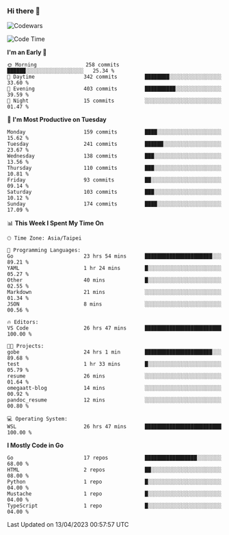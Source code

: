 ### Hi there 👋

![Codewars](https://www.codewars.com/users/omegaatt36/badges/small)

<!--START_SECTION:waka-->
![Code Time](http://img.shields.io/badge/Code%20Time-1%2C032%20hrs%2033%20mins-blue)

**I'm an Early 🐤** 

```text
🌞 Morning                258 commits         ██████░░░░░░░░░░░░░░░░░░░   25.34 % 
🌆 Daytime                342 commits         ████████░░░░░░░░░░░░░░░░░   33.60 % 
🌃 Evening                403 commits         ██████████░░░░░░░░░░░░░░░   39.59 % 
🌙 Night                  15 commits          ░░░░░░░░░░░░░░░░░░░░░░░░░   01.47 % 
```
📅 **I'm Most Productive on Tuesday** 

```text
Monday                   159 commits         ████░░░░░░░░░░░░░░░░░░░░░   15.62 % 
Tuesday                  241 commits         ██████░░░░░░░░░░░░░░░░░░░   23.67 % 
Wednesday                138 commits         ███░░░░░░░░░░░░░░░░░░░░░░   13.56 % 
Thursday                 110 commits         ███░░░░░░░░░░░░░░░░░░░░░░   10.81 % 
Friday                   93 commits          ██░░░░░░░░░░░░░░░░░░░░░░░   09.14 % 
Saturday                 103 commits         ███░░░░░░░░░░░░░░░░░░░░░░   10.12 % 
Sunday                   174 commits         ████░░░░░░░░░░░░░░░░░░░░░   17.09 % 
```


📊 **This Week I Spent My Time On** 

```text
🕑︎ Time Zone: Asia/Taipei

💬 Programming Languages: 
Go                       23 hrs 54 mins      ██████████████████████░░░   89.21 % 
YAML                     1 hr 24 mins        █░░░░░░░░░░░░░░░░░░░░░░░░   05.27 % 
Other                    40 mins             █░░░░░░░░░░░░░░░░░░░░░░░░   02.55 % 
Markdown                 21 mins             ░░░░░░░░░░░░░░░░░░░░░░░░░   01.34 % 
JSON                     8 mins              ░░░░░░░░░░░░░░░░░░░░░░░░░   00.56 % 

🔥 Editors: 
VS Code                  26 hrs 47 mins      █████████████████████████   100.00 % 

🐱‍💻 Projects: 
gobe                     24 hrs 1 min        ██████████████████████░░░   89.68 % 
test                     1 hr 33 mins        █░░░░░░░░░░░░░░░░░░░░░░░░   05.79 % 
resume                   26 mins             ░░░░░░░░░░░░░░░░░░░░░░░░░   01.64 % 
omegaatt-blog            14 mins             ░░░░░░░░░░░░░░░░░░░░░░░░░   00.92 % 
pandoc_resume            12 mins             ░░░░░░░░░░░░░░░░░░░░░░░░░   00.80 % 

💻 Operating System: 
WSL                      26 hrs 47 mins      █████████████████████████   100.00 % 
```

**I Mostly Code in Go** 

```text
Go                       17 repos            █████████████████░░░░░░░░   68.00 % 
HTML                     2 repos             ██░░░░░░░░░░░░░░░░░░░░░░░   08.00 % 
Python                   1 repo              █░░░░░░░░░░░░░░░░░░░░░░░░   04.00 % 
Mustache                 1 repo              █░░░░░░░░░░░░░░░░░░░░░░░░   04.00 % 
TypeScript               1 repo              █░░░░░░░░░░░░░░░░░░░░░░░░   04.00 % 
```




 Last Updated on 13/04/2023 00:57:57 UTC
<!--END_SECTION:waka-->

<!--
**omegaatt36/omegaatt36** is a ✨ _special_ ✨ repository because its `README.md` (this file) appears on your GitHub profile.

Here are some ideas to get you started:

- 🔭 I’m currently working on ...
- 🌱 I’m currently learning ...
- 👯 I’m looking to collaborate on ...
- 🤔 I’m looking for help with ...
- 💬 Ask me about ...
- 📫 How to reach me: ...
- 😄 Pronouns: ...
- ⚡ Fun fact: ...
-->
